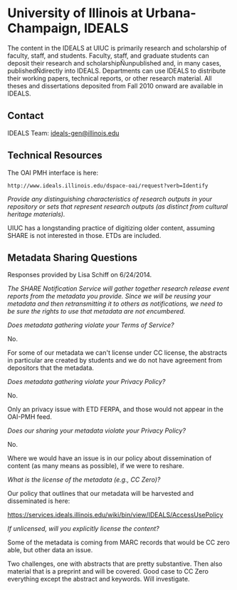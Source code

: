 University of Illinois at Urbana-Champaign, IDEALS
====

The content in the IDEALS at UIUC is primarily research and scholarship of faculty, staff, and students. Faculty, staff, and graduate students can deposit their research and scholarshipÑunpublished and, in many cases, publishedÑdirectly into IDEALS. Departments can use IDEALS to distribute their working papers, technical reports, or other research material. All theses and dissertations deposited from Fall 2010 onward are available in IDEALS.

Contact
----

IDEALS Team: ideals-gen@illinois.edu

Technical Resources
----

The OAI PMH interface is here:
 
    http://www.ideals.illinois.edu/dspace-oai/request?verb=Identify


_Provide any distinguishing characteristics of research outputs in your repository or sets that represent research outputs (as distinct from cultural heritage materials)._

UIUC has a longstanding practice of digitizing older content, assuming SHARE is not interested in those. ETDs are included.
 
Metadata Sharing Questions
----

Responses provided by Lisa Schiff on 6/24/2014.

_The SHARE Notification Service will gather together research release event reports from the metadata you provide. Since we will be reusing your metadata and then retransmitting it to others as notifications, we need to be sure the rights to use that metadata are not encumbered._

_Does metadata gathering violate your Terms of Service?_

No.

For some of our metadata we can't license under CC license, the abstracts in particular are created by students and we do not have agreement from depositors that the metadata.

_Does metadata gathering violate your Privacy Policy?_

No.

Only an privacy issue with ETD FERPA, and those would not appear in the OAI-PMH feed.

_Does our sharing your metadata violate your Privacy Policy?_

No.

Where we would have an issue is in our policy about dissemination of content (as many means as possible), if we were to reshare.

_What is the license of the metadata (e.g., CC Zero)?_

Our policy that outlines that our metadata will be harvested and disseminated is here:
 
https://services.ideals.illinois.edu/wiki/bin/view/IDEALS/AccessUsePolicy

_If unlicensed, will you explicitly license the content?_

Some of the metadata is coming from MARC records that would be CC zero able, but other data an issue.

Two challenges, one with abstracts that are pretty substantive. Then also material that is a preprint and will be covered. Good case to CC Zero everything except the abstract and keywords. Will investigate.
